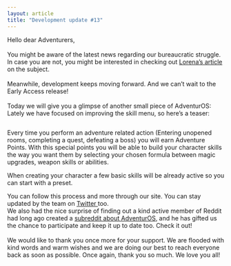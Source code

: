 ```yaml
---
layout: article
title: "Development update #13"
---
```


<p>Hello dear Adventurers,<br />
<br />
You might be aware of the latest news regarding our bureaucratic struggle. In case you are not, you might be interested in checking out <a href="http://lorena.evelend.com/bureaucrazy/">Lorena&rsquo;s article</a> on the subject.<br />
<br />
Meanwhile, development keeps moving forward. And we can&rsquo;t wait to the Early Access release!<br />
<br />
Today we will give you a glimpse of another small piece of AdventurOS: Lately we have focused on improving the skill menu, so here&rsquo;s a teaser:</p>

<p><img alt="" src="http://images.evelend.com/images/1412291168.jpg" /></p>

<p>Every time you perform an adventure related action (Entering unopened rooms, completing a quest, defeating a boss) you will earn Adventure Points. With this special points you will be able to build your character skills the way you want them by selecting your chosen formula between magic upgrades, weapon skills or abilities.</p>

<p>When creating your character a few basic skills will be already active so you can start with a preset.</p>

<p>You can follow this process and more through our site. You can stay updated by the team on <a href="https://twitter.com/AdventurOSgame">Twitter </a>too.<br />
We also had the nice surprise of finding out a kind active member of Reddit had long ago created a <a href="http://www.reddit.com/r/adventuros/">subreddit about AdventurOS</a>, and he has gifted us the chance to participate and keep it up to date too. Check it out!<br />
<br />
We would like to thank you once more for your support. We are flooded with kind words and warm wishes and we are doing our best to reach everyone back as soon as possible. Once again, thank you so much. We love you all!</p>
